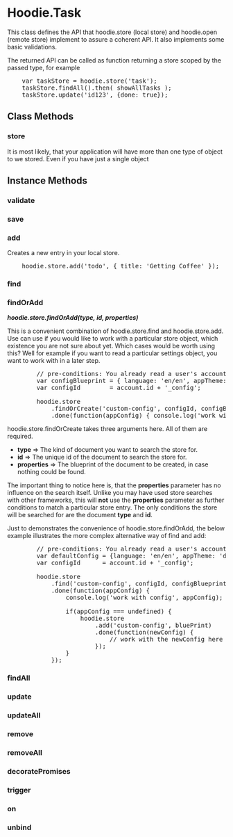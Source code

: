 # Hoodie.Task

This class defines the API that hoodie.store (local store) and hoodie.open 
(remote store) implement to assure a coherent API. It also implements some
basic validations.

The returned API can be called as function returning a store scoped by the 
passed type, for example

<pre>
    var taskStore = hoodie.store('task');
    taskStore.findAll().then( showAllTasks );
    taskStore.update('id123', {done: true});
</pre>


## Class Methods

### store

It is most likely, that your application will have more than one type of object
to we stored. Even if you have just a single object

## Instance Methods

### validate

### save

### add

Creates a new entry in your local store.

<pre>
    hoodie.store.add('todo', { title: 'Getting Coffee' });
</pre>

### find

### findOrAdd

***hoodie.store.findOrAdd(type, id, properties)***

This is a convenient combination of hoodie.store.find and hoodie.store.add. Use can
use if you would like to work with a particular store object, which existence 
you are not sure about yet. Which cases would be worth using this? 
Well for example if you want to read a particular settings object, you want to 
work with in a later step.

<pre>
        // pre-conditions: You already read a user's account object.
        var configBlueprint = { language: 'en/en', appTheme: 'default' };
        var configId        = account.id + '_config';

        hoodie.store
            .findOrCreate('custom-config', configId, configBlueprint)
            .done(function(appConfig) { console.log('work with config', appConfig) });
</pre>

hoodie.store.findOrCreate takes three arguments here. All of them are required.

 * **type**       => The kind of document you want to search the store for.
 * **id**         => The unique id of the document to search the store for.
 * **properties** => The blueprint of the document to be created, in case nothing could be found.

The important thing to notice here is, that the **properties** parameter has no 
influence on the search itself. Unlike you may have used store searches 
with other frameworks, this will **not** use the **properties** parameter 
as further conditions to match a particular store entry. The only conditions the
store will be searched for are the document **type** and **id**.

Just to demonstrates the convenience of hoodie.store.findOrAdd, the below example
illustrates the more complex alternative way of find and add:

<pre>
        // pre-conditions: You already read a user's account object.
        var defaultConfig = {language: 'en/en', appTheme: 'default'};
        var configId      = account.id + '_config';

        hoodie.store
            .find('custom-config', configId, configBlueprint)
            .done(function(appConfig) {
                console.log('work with config', appConfig);

                if(appConfig === undefined) {
                    hoodie.store
                        .add('custom-config', bluePrint)
                        .done(function(newConfig) {
                            // work with the newConfig here
                        });
                }
            });
</pre>


### findAll

### update

### updateAll

### remove

### removeAll

### decoratePromises

### trigger

### on

### unbind

